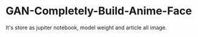 # GAN-Completely-Build-Anime-Face

It's store as jupiter notebook, model weight and article all image.
